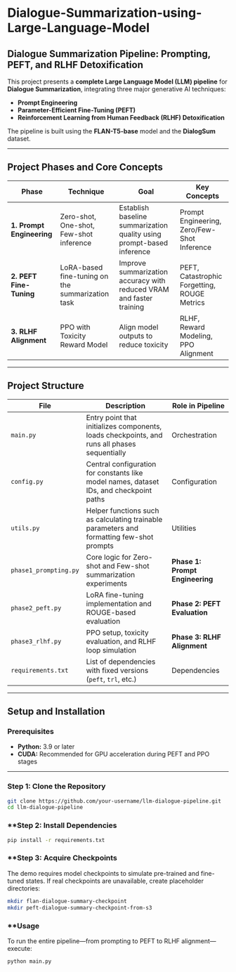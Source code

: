 # Dialogue-Summarization-using-Large-Language-Model

## Dialogue Summarization Pipeline: Prompting, PEFT, and RLHF Detoxification

This project presents a **complete Large Language Model (LLM) pipeline** for **Dialogue Summarization**, integrating three major generative AI techniques:

- **Prompt Engineering**
- **Parameter-Efficient Fine-Tuning (PEFT)**
- **Reinforcement Learning from Human Feedback (RLHF) Detoxification**

The pipeline is built using the **FLAN-T5-base** model and the **DialogSum** dataset.

---

## Project Phases and Core Concepts

| **Phase** | **Technique** | **Goal** | **Key Concepts** |
|------------|---------------|-----------|------------------|
| **1. Prompt Engineering** | Zero-shot, One-shot, Few-shot inference | Establish baseline summarization quality using prompt-based inference | Prompt Engineering, Zero/Few-Shot Inference |
| **2. PEFT Fine-Tuning** | LoRA-based fine-tuning on the summarization task | Improve summarization accuracy with reduced VRAM and faster training | PEFT, Catastrophic Forgetting, ROUGE Metrics |
| **3. RLHF Alignment** | PPO with Toxicity Reward Model | Align model outputs to reduce toxicity | RLHF, Reward Modeling, PPO Alignment |

---

## Project Structure

| **File** | **Description** | **Role in Pipeline** |
|-----------|-----------------|----------------------|
| `main.py` | Entry point that initializes components, loads checkpoints, and runs all phases sequentially | Orchestration |
| `config.py` | Central configuration for constants like model names, dataset IDs, and checkpoint paths | Configuration |
| `utils.py` | Helper functions such as calculating trainable parameters and formatting few-shot prompts | Utilities |
| `phase1_prompting.py` | Core logic for Zero-shot and Few-shot summarization experiments | **Phase 1: Prompt Engineering** |
| `phase2_peft.py` | LoRA fine-tuning implementation and ROUGE-based evaluation | **Phase 2: PEFT Evaluation** |
| `phase3_rlhf.py` | PPO setup, toxicity evaluation, and RLHF loop simulation | **Phase 3: RLHF Alignment** |
| `requirements.txt` | List of dependencies with fixed versions (`peft`, `trl`, etc.) | Dependencies |

---

## Setup and Installation

### **Prerequisites**
- **Python:** 3.9 or later  
- **CUDA:** Recommended for GPU acceleration during PEFT and PPO stages  

---

### **Step 1: Clone the Repository**
```bash
git clone https://github.com/your-username/llm-dialogue-pipeline.git
cd llm-dialogue-pipeline
```
### **Step 2: Install Dependencies
```bash
pip install -r requirements.txt
```

### **Step 3: Acquire Checkpoints

The demo requires model checkpoints to simulate pre-trained and fine-tuned states.
If real checkpoints are unavailable, create placeholder directories:

```bash
mkdir flan-dialogue-summary-checkpoint
mkdir peft-dialogue-summary-checkpoint-from-s3
```

### **Usage

To run the entire pipeline—from prompting to PEFT to RLHF alignment—execute:

```bash
python main.py
```
